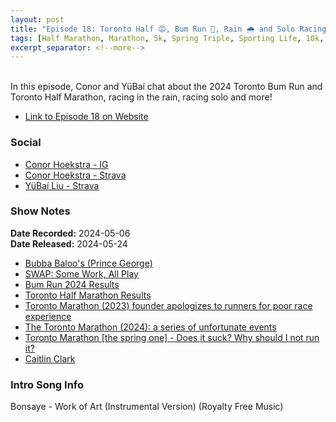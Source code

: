 ```yaml
---
layout: post
title: "Episode 18: Toronto Half 😡, Bum Run 🍑, Rain 🌧️ and Solo Racing 🏃‍♀️"
tags: [Half Marathon, Marathon, 5k, Spring Triple, Sporting Life, 10k, BlackToe]
excerpt_separator: <!--more-->
---
```


<div id="buzzsprout-player-15132088"></div><script src="https://www.buzzsprout.com/2138032/15132088-episode-18-toronto-half-bum-run-rain-and-solo-racing.js?container_id=buzzsprout-player-15132088&player=small" type="text/javascript" charset="utf-8"></script>

<br>In this episode, Conor and YüBaí chat about the 2024 Toronto Bum Run and Toronto Half Marathon, racing in the rain, racing solo and more!
 
<!--more-->

* [Link to Episode 18 on Website](https://runforthefunofit.com/2024/05/24/Episode-18.html)

### Social
 
* [Conor Hoekstra - IG](https://www.instagram.com/conorhoekstra/)
* [Conor Hoekstra - Strava](https://www.strava.com/athletes/59373430)
* [YüBaí Liu - Strava](https://www.strava.com/athletes/102365031)

### Show Notes
 
**Date Recorded:** 2024-05-06 <br>
**Date Released:** 2024-05-24

* [Bubba Baloo's (Prince George)](https://www.yelp.ca/biz/bubba-baloos-prince-george)
* [SWAP: Some Work, All Play](https://swaprunning.com/podcast)
* [Bum Run 2024 Results](https://results.raceroster.com/v2/en-CA/results/7q25eetdd7vh23ya/results?_gl=1*1uhucuu*_ga*MjgyNjA2MDY5LjE2MjM3Nzk5MTk.*_ga_1WPZ1G08ZN*MTcxNDE2OTgyNC40My4xLjE3MTQxNzAwMjIuMy4wLjA.)
* [Toronto Half Marathon Results](https://sportstats.one/results/130410)
* [Toronto Marathon (2023) founder apologizes to runners for poor race experience](https://www.cbc.ca/news/canada/toronto/toronto-marathon-jay-glassman-poor-race-experience-1.6845060)
* [The Toronto Marathon (2024): a series of unfortunate events](https://runningmagazine.ca/the-scene/the-toronto-marathon-a-series-of-unfortunate-events/)
* [Toronto Marathon [the spring one] - Does it suck? Why should I not run it?](https://www.letsrun.com/forum/flat_read.php?thread=12323753)
* [Caitlin Clark](https://en.wikipedia.org/wiki/Caitlin_Clark)

### Intro Song Info
 
Bonsaye - Work of Art (Instrumental Version) (Royalty Free Music)
